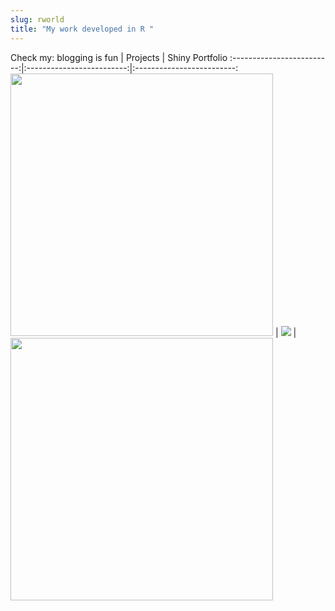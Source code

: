```yaml
---
slug: rworld
title: "My work developed in R "
---
```


Check my:
blogging is fun            |  Projects                 | Shiny Portfolio
:-------------------------:|:-------------------------:|:-------------------------:
<a href = "https://ainsuasty.com/posts/"><img src = "/images/blogging.jpg" width = "420"></a> |
[![](/images/projects.jpg)](https://ainsuasty.com/projects/) |
<a href = "https://ainsuasty.com/shiny/"><img src = "/images/shiny.png" width = "420"></a>
